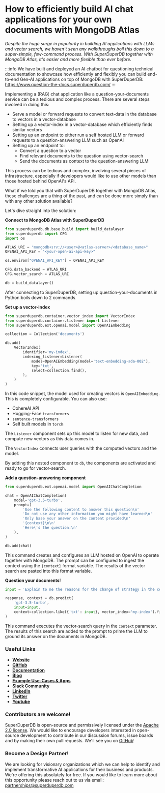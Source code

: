 # How to efficiently build AI chat applications for your own documents with MongoDB Atlas 

*Despite the huge surge in popularity in building AI applications with LLMs and vector search,
we haven't seen any walkthroughs boil this down to a super-simple, few-command process.
With SuperDuperDB together with MongoDB Atlas, it's easier and more flexible than ever before.*

:::info
We have built and deployed an AI chatbot for questioning technical documentation to showcase how efficiently and flexibly you can build end-to-end Gen-AI applications on top of MongoDB with SuperDuperDB: https://www.question-the-docs.superduperdb.com/ 
:::

Implementing a (RAG) chat application like a question-your-documents service can be a tedious and complex process. There are several steps involved in doing this:

<!--truncate-->

- Serve a model or forward requests to convert text-data in the database to vectors in a vector-database
- Setting up a vector-index in a vector-database which efficiently finds similar vectors
- Setting up an endpoint to either run a self hosted LLM  or forward requests to a question-answering LLM such as OpenAI
- Setting up an endpoint to:
  - Convert a question to a vector
  - Find relevant documents to the question using vector-search
  - Send the documents as context to the question-answering LLM

This process can be tedious and complex, involving several pieces of infrastructure, especially
if developers would like to use other models than those hosted behind OpenAI's API.

What if we told you that with SuperDuperDB together with MongoDB Atlas, these challenges are a thing of the past, 
and can be done more simply than with any other solution available?

Let's dive straight into the solution:

**Connect to MongoDB Atlas with SuperDuperDB**

```python
from superduperdb.db.base.build import build_datalayer
from superduperdb import CFG
import os

ATLAS_URI = "mongodb+srv://<user>@<atlas-server>/<database_name>"
OPENAI_API_KEY = "<your-open-ai-api-key>"

os.environ["OPENAI_API_KEY"] = OPENAI_API_KEY

CFG.data_backend = ATLAS_URI
CFG.vector_search = ATLAS_URI

db = build_datalayer()
```

After connecting to SuperDuperDB, setting up question-your-documents in Python boils down to 2 commands.

**Set up a vector-index**

```python
from superduperdb.container.vector_index import VectorIndex
from superduperdb.container.listener import Listener
from superduperdb.ext.openai.model import OpenAIEmbedding

collection = Collection('documents')

db.add(
    VectorIndex(
        identifier='my-index',
        indexing_listener=Listener(
            model=OpenAIEmbedding(model='text-embedding-ada-002'),
            key='txt',
            select=collection.find(),
        ),
    )
)
```

In this code snippet, the model used for creating vectors is `OpenAIEmbedding`. This is completely configurable.
You can also use:

- CohereAI API
- Hugging-Face `transformers`
- `sentence-transformers`
- Self built models in `torch`

The `Listener` component sets up this model to listen for new data, and compute new vectors as this data comes in.

The `VectorIndex` connects user queries with the computed vectors and the model.

By adding this nested component to `db`, the components are activated and ready to go for vector-search.

**Add a question-answering component**

```python
from superduperdb.ext.openai.model import OpenAIChatCompletion

chat = OpenAIChatCompletion(
    model='gpt-3.5-turbo',
    prompt=(
        'Use the following content to answer this question\n'
        'Do not use any other information you might have learned\n'
        'Only base your answer on the content provided\n'
        '{context}\n\n'
        'Here\'s the question:\n'
    ),
)

db.add(chat)
```

This command creates and configures an LLM hosted on OpenAI to operate together with MongoDB.
The prompt can be configured to ingest the context using the `{context}` format variable.
The results of the vector search are pasted into this format variable.

**Question your documents!**

```python
input = 'Explain to me the reasons for the change of strategy in the company this year.'

response, context = db.predict(
    'gpt-3.5-turbo',
    input=input,
    context=collection.like({'txt': input}, vector_index='my-index').find()
)
```

This command executes the vector-search query in the `context` parameter. The results of 
this search are added to the prompt to prime the LLM to ground its answer on the documents
in MongoDB.

### Useful Links

- **[Website](https://superduperdb.com/)**
- **[GitHub](https://github.com/SuperDuperDB/superduperdb)**
- **[Documentation](https://docs.superduperdb.com/docs/docs/intro.html)**
- **[Blog](https://docs.superduperdb.com/blog)**
- **[Example Use-Cases & Apps](https://docs.superduperdb.com/docs/category/use-cases)**
- **[Slack Community](https://join.slack.com/t/superduperdb/shared_invite/zt-1zuojj0k0-RjAYBs1TDsvEa7yaFGa6QA)**
- **[LinkedIn](https://www.linkedin.com/company/superduperdb/)**
- **[Twitter](https://twitter.com/superduperdb)**
- **[Youtube](https://www.youtube.com/@superduperdb)**

### Contributors are welcome!

SuperDuperDB is open-source and permissively licensed under the [Apache 2.0 license](https://github.com/SuperDuperDB/superduperdb/blob/main/LICENSE). We would like to encourage developers interested in open-source development to contribute in our discussion forums, issue boards and by making their own pull requests. We'll see you on [GitHub](https://github.com/SuperDuperDB/superduperdb)!

### Become a Design Partner!

We are looking for visionary organizations which we can help to identify and implement transformative AI applications for their business and products. We're offering this absolutely for free. If you would like to learn more about this opportunity please reach out to us via email: partnerships@superduperdb.com
